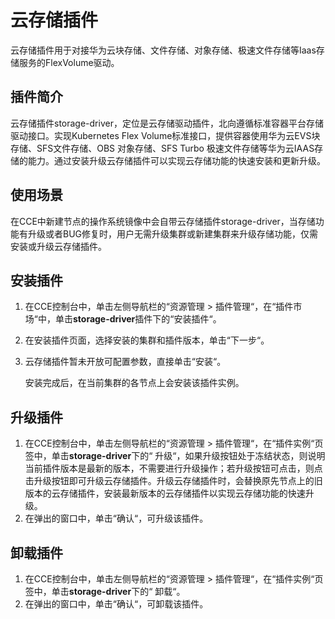 # 云存储插件<a name="cce_01_0127"></a>

云存储插件用于对接华为云块存储、文件存储、对象存储、极速文件存储等Iaas存储服务的FlexVolume驱动。

## 插件简介<a name="section25311744154917"></a>

云存储插件storage-driver，定位是云存储驱动插件，北向遵循标准容器平台存储驱动接口。实现Kubernetes Flex Volume标准接口，提供容器使用华为云EVS块存储、SFS文件存储、OBS 对象存储、SFS Turbo 极速文件存储等华为云IAAS存储的能力。通过安装升级云存储插件可以实现云存储功能的快速安装和更新升级。

## 使用场景<a name="section202191122814"></a>

在CCE中新建节点的操作系统镜像中会自带云存储插件storage-driver，当存储功能有升级或者BUG修复时，用户无需升级集群或新建集群来升级存储功能，仅需安装或升级云存储插件。

## 安装插件<a name="section776571919194"></a>

1.  在CCE控制台中，单击左侧导航栏的“资源管理  \>  插件管理“，在“插件市场“中，单击**storage-driver**插件下的“安装插件“。
2.  在安装插件页面，选择安装的集群和插件版本，单击“下一步“。
3.  云存储插件暂未开放可配置参数，直接单击“安装“。

    安装完成后，在当前集群的各节点上会安装该插件实例。


## 升级插件<a name="section455343310401"></a>

1.  在CCE控制台中，单击左侧导航栏的“资源管理 \> 插件管理“，在“插件实例“页签中，单击**storage-driver**下的“ 升级“，如果升级按钮处于冻结状态，则说明当前插件版本是最新的版本，不需要进行升级操作；若升级按钮可点击，则点击升级按钮即可升级云存储插件。升级云存储插件时，会替换原先节点上的旧版本的云存储插件，安装最新版本的云存储插件以实现云存储功能的快速升级。
2.  在弹出的窗口中，单击“确认“，可升级该插件。

## 卸载插件<a name="section20765191931911"></a>

1.  在CCE控制台中，单击左侧导航栏的“资源管理 \> 插件管理“，在“插件实例“页签中，单击**storage-driver**下的“ 卸载“。
2.  在弹出的窗口中，单击“确认“，可卸载该插件。

